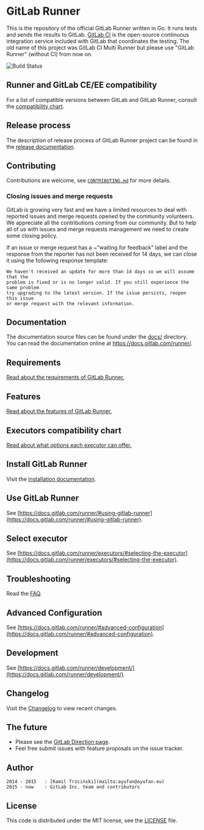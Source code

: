 # GitLab Runner

This is the repository of the official GitLab Runner written in Go.
It runs tests and sends the results to GitLab.
[GitLab CI](https://about.gitlab.com/gitlab-ci) is the open-source
continuous integration service included with GitLab that coordinates the testing.
The old name of this project was GitLab CI Multi Runner but please use "GitLab Runner" (without CI) from now on.

![Build Status](https://gitlab.com/gitlab-org/gitlab-runner/badges/master/build.svg)

## Runner and GitLab CE/EE compatibility

For a list of compatible versions between GitLab and GitLab Runner, consult
the [compatibility chart](https://docs.gitlab.com/runner/#compatibility-chart).

## Release process

The description of release process of GitLab Runner project can be found in the [release documentation](docs/release_process/README.md).

## Contributing

Contributions are welcome, see [`CONTRIBUTING.md`](CONTRIBUTING.md) for more details.

### Closing issues and merge requests

GitLab is growing very fast and we have a limited resources to deal with reported issues
and merge requests opened by the community volunteers. We appreciate all the contributions
coming from our community. But to help all of us with issues and merge requests management
we need to create some closing policy.

If an issue or merge request has a ~"waiting for feedback" label and the response from the
reporter has not been received for 14 days, we can close it using the following response
template:

```
We haven't received an update for more than 14 days so we will assume that the
problem is fixed or is no longer valid. If you still experience the same problem
try upgrading to the latest version. If the issue persists, reopen this issue
or merge request with the relevant information.
```

## Documentation

The documentation source files can be found under the [docs/](docs/) directory. You can
read the documentation online at https://docs.gitlab.com/runner/.

## Requirements

[Read about the requirements of GitLab Runner.](https://docs.gitlab.com/runner/#requirements)

## Features

[Read about the features of GitLab Runner.](https://docs.gitlab.com/runner/#features)

## Executors compatibility chart

[Read about what options each executor can offer.](https://docs.gitlab.com/runner/executors/#compatibility-chart)

## Install GitLab Runner

Visit the [installation documentation](https://docs.gitlab.com/runner/install/).

## Use GitLab Runner

See [https://docs.gitlab.com/runner/#using-gitlab-runner](https://docs.gitlab.com/runner/#using-gitlab-runner).

## Select executor

See [https://docs.gitlab.com/runner/executors/#selecting-the-executor](https://docs.gitlab.com/runner/executors/#selecting-the-executor).

## Troubleshooting

Read the [FAQ](https://docs.gitlab.com/runner/faq/).

## Advanced Configuration

See [https://docs.gitlab.com/runner/#advanced-configuration](https://docs.gitlab.com/runner/#advanced-configuration).

## Development

See [https://docs.gitlab.com/runner/development/](https://docs.gitlab.com/runner/development/).

## Changelog

Visit the [Changelog](CHANGELOG.md) to view recent changes.

## The future

* Please see the [GitLab Direction page](https://about.gitlab.com/direction/).
* Feel free submit issues with feature proposals on the issue tracker.

## Author

```
2014 - 2015   : [Kamil Trzciński](mailto:ayufan@ayufan.eu)
2015 - now    : GitLab Inc. team and contributors
```

## License

This code is distributed under the MIT license, see the [LICENSE](LICENSE) file.
